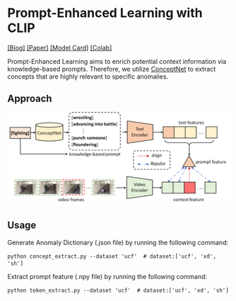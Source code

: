 # Prompt-Enhanced Learning with CLIP

[[Blog]](https://openai.com/blog/clip/) [[Paper]](https://arxiv.org/abs/2103.00020) [[Model Card]](model-card.md) [[Colab]](https://colab.research.google.com/github/openai/clip/blob/master/notebooks/Interacting_with_CLIP.ipynb)

Prompt-Enhanced Learning aims to enrich potential context information via knowledge-based prompts. Therefore, we utilize [ConceptNet](https://github.com/commonsense/conceptnet5) to extract concepts that are highly relevant to specific anomalies. 


## Approach

![PEL](PEL.png)



## Usage
Generate Anomaly Dictionary (.json file) by running the following command:

```
python concept_extract.py --dataset 'ucf'  # dataset:['ucf', 'xd', 'sh']
```

Extract prompt feature (.npy file) by running the following command:

```
python token_extract.py --dataset 'ucf'  # dataset:['ucf', 'xd', 'sh']
```

